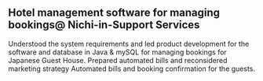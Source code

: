 ## Hotel management software for managing bookings@ Nichi-in-Support Services
Understood the system requirements and led product development for the software and database in Java & mySQL for managing bookings for Japanese Guest House. Prepared automated bills and reconsidered marketing strategy Automated bills and booking confirmation for the  guests.
